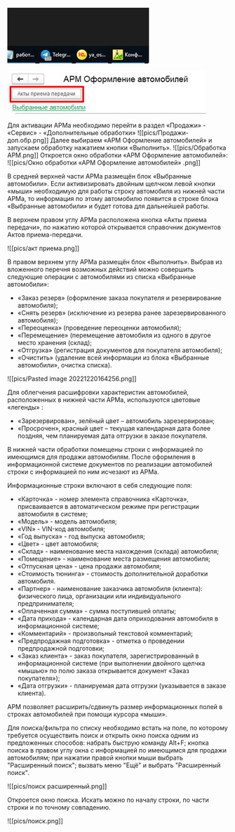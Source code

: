 ![](../../../20221221184459.png)

![](pics/акт%20приема.png)



Для активации АРМа необходимо перейти в раздел «Продажи» - «Сервис» - «Дополнительные обработки»
![[pics/Продажи-доп.обр.png]]
Далее выбираем «АРМ Оформление автомобилей» и запускаем обработку нажатием кнопки «Выполнить».
![[pics/Обработка АРМ.png]]
Откроется окно обработки «АРМ Оформление автомобилей»:
![[pics/Окно обработки «АРМ Оформление автомобилей» .png]]

В средней верхней части АРМа размещён блок «Выбранные автомобили». Если активизировать двойным щелчком левой кнопки «мыши» необходимую для работы строку автомобиля из нижней части АРМа, то информация по этому автомобилю появится в строке блока «Выбранные автомобили» и будет готова для дальнейшей работы.

В верхнем правом углу АРМа расположена кнопка «Акты приема передачи», по нажатию которой открывается справочник документов Актов приема-передачи.

![[pics/акт приема.png]]

В правом верхнем углу АРМа размещён блок «Выполнить». Выбрав из вложенного перечня возможных действий можно совершить следующие операции с автомобилями из списка «Выбранные автомобили»:

-   «Заказ резерв» (оформление заказа покупателя и резервирование автомобиля);
-   «Снять резерв» (исключение из резерва ранее зарезервированного автомобиля);
-   «Переоценка» (проведение переоценки автомобиля);
-   «Перемещение» (перемещение автомобиля из одного в другое место хранения (склад);
-   «Отгрузка» (регистрация документов для покупателя автомобиля);
-   «Очистить» (удаление всей информации из блока «Выбранные автомобили», очистка списка).

![[pics/Pasted image 20221220164256.png]]

Для облегчения расшифровки характеристик автомобилей, расположенных в нижней части АРМа, используются цветовые «легенды» :

-   «Зарезервирован», зелёный цвет – автомобиль зарезервирован;
-   «Просрочен», красный цвет – текущая календарная дата более поздняя, чем планируемая дата отгрузки в заказе покупателя.

В нижней части обработки помещены строки с информацией по имеющимся для продажи автомобилям. После оформления в информационной системе документов по реализации автомобилей строки с информацией по ним исчезают из АРМа.

Информационные строки включают в себя следующие поля:

-   «Карточка» - номер элемента справочника «Карточка», присваивается в автоматическом режиме при регистрации автомобиля в системе;
-   «Модель» - модель автомобиля;
-   «VIN» - VIN-код автомобиля;
-   «Год выпуска» - год выпуска автомобиля;
-   «Цвет» - цвет автомобиля;
-   «Склад» - наименование места нахождения (склада) автомобиля;
-   «Помещение» - наименование места размещения автомобиля;
-   «Отпускная цена» - цена продажи автомобиля;
-   «Стоимость тюнинга» - стоимость дополнительной доработки автомобиля.
-   «Партнер» - наименование заказчика автомобиля (клиента): физического лица, организации или индивидуального предпринимателя;
-   «Оплаченная сумма» - сумма поступившей оплаты;
-   «Дата прихода» - календарная дата оприходования автомобиля в информационной системе;
-   «Комментарий» - произвольный текстовой комментарий;
-   «Предпродажная подготовка» - отметка о проведении предпродажной подготовки;
-   «Заказ клиента» - заказ покупателя, зарегистрированный в информационной системе (при выполнении двойного щелчка «мышью» по полю заказа открывается документ «Заказ покупателя»);
-   «Дата отгрузки» - планируемая дата отгрузки (указывается в заказе клиента).

АРМ позволяет расширить/сдвинуть размер информационных полей в строках автомобилей при помощи курсора «мыши».

Для поиска/фильтра по списку необходимо встать на поле, по которому требуется осуществить поиск и открыть окно поиска одним из предложенных способов:
набрать быструю команду Alt+F; кнопка поиска в правом углу окна с информацией по имеющимся для продажи автомобилям; при нажатии правой кнопки мыши выбрать "Расширенный поиск"; вызвать меню "Ещё" и выбрать "Расширенный поиск".

![[pics/поиск расширенный.png]]

Откроется окно поиска. Искать можно по началу строки, по части строки и по точному совпадению.

![[pics/поиск.png]]
